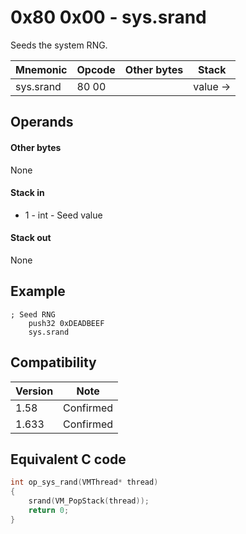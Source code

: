 0x80 0x00 - sys.srand
=====================

Seeds the system RNG.

Mnemonic  | Opcode | Other bytes | Stack
----------|--------|-------------|--------------
sys.srand | 80 00  |             | value →

Operands
--------

#### Other bytes

None

#### Stack in

* 1 - int - Seed value

#### Stack out

None

Example
-------

```
; Seed RNG
	push32 0xDEADBEEF
	sys.srand
```

Compatibility
-------------

Version | Note
--------|-------------
1.58    | Confirmed
1.633   | Confirmed

Equivalent C code
-----------------

```c
int op_sys_rand(VMThread* thread)
{
	srand(VM_PopStack(thread));
	return 0;
}
```
